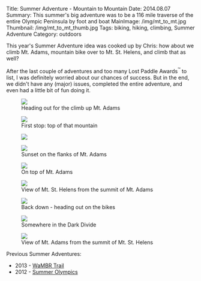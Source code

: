 Title: Summer Adventure - Mountain to Mountain
Date: 2014.08.07
Summary: This summer's big adventure was to be a 116 mile traverse of the entire Olympic Peninsula by foot and boat
MainImage: /img/mt_to_mt.jpg
Thumbnail: /img/mt_to_mt_thumb.jpg
Tags: biking, hiking, climbing, Summer Adventure
Category: outdoors

This year's Summer Adventure idea was cooked up by Chris: how about we climb Mt. Adams, mountain bike over to Mt. St. Helens, and climb that as well?

After the last couple of adventures and too many Lost Paddle Awards<sup>™</sup> to list, I was definitely worried about our chances of success. But in the end, we didn't have any (major) issues, completed the entire adventure, and even had a little bit of fun doing it.

<p>
<figure><img src="/img/outdoors/mt_to_mt/adams_depart.jpg" class="largeimg"  />
<figcaption>Heading out for the climb up Mt. Adams<figcaption>
</figure>
</p>

<p>
<figure><img src="/img/outdoors/mt_to_mt/approach.jpg" class="largeimg"  />
<figcaption>First stop: top of that mountain<figcaption>
</figure>
</p>

<p>
<figure><img src="/img/outdoors/mt_to_mt/sunset1.jpg" class="largeimg"  />
</figure>
</p>
<p>
<figure><img src="/img/outdoors/mt_to_mt/sunset2.jpg" class="largeimg"  />
<figcaption>Sunset on the flanks of Mt. Adams<figcaption>
</figure>
</p>

<p>
<figure><img src="/img/outdoors/mt_to_mt/summit_adams.jpg" class="largeimg"  />
<figcaption>On top of Mt. Adams<figcaption>
</figure>
</p>

<p>
<figure><img src="/img/outdoors/mt_to_mt/sthelens.jpg" class="largeimg"  />
<figcaption>View of Mt. St. Helens from the summit of Mt. Adams<figcaption>
</figure>
</p>

<p>
<figure><img src="/img/outdoors/mt_to_mt/bike_depart.jpg" class="largeimg"  />
<figcaption>Back down - heading out on the bikes<figcaption>
</figure>
</p>

<p>
<figure><img src="/img/outdoors/mt_to_mt/bike.jpg" class="largeimg"  />
<figcaption>Somewhere in the Dark Divide<figcaption>
</figure>
</p>

<p>
<figure><img src="/img/outdoors/mt_to_mt/adams.jpg" class="largeimg"  />
<figcaption>View of Mt. Adams from the summit of Mt. St. Helens<figcaption>
</figure>
</p>

Previous Summer Adventures:

* 2013 - [WaMBR Trail][2013]
* 2012 - [Summer Olympics][2012]

[2013]: /summer_adventure_wambr
[2012]: /summer_olympics
